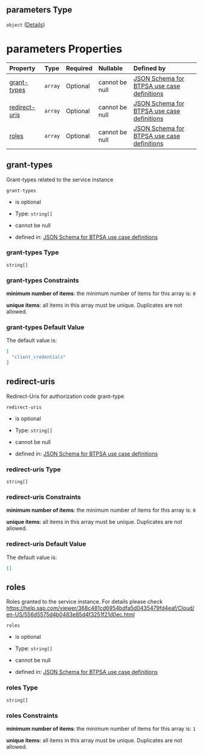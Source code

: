 ## parameters Type

`object` ([Details](btpsa-usecase-properties-services-items-allof-1-then-allof-56-then-allof-0-then-properties-parameters.md))

# parameters Properties

| Property                        | Type    | Required | Nullable       | Defined by                                                                                                                                                                                                                                                                                                    |
| :------------------------------ | :------ | :------- | :------------- | :------------------------------------------------------------------------------------------------------------------------------------------------------------------------------------------------------------------------------------------------------------------------------------------------------------ |
| [grant-types](#grant-types)     | `array` | Optional | cannot be null | [JSON Schema for BTPSA use case definitions](btpsa-usecase-properties-services-items-allof-1-then-allof-56-then-allof-0-then-properties-parameters-properties-grant-types.md "undefined#/properties/services/items/allOf/1/then/allOf/56/then/allOf/0/then/properties/parameters/properties/grant-types")     |
| [redirect-uris](#redirect-uris) | `array` | Optional | cannot be null | [JSON Schema for BTPSA use case definitions](btpsa-usecase-properties-services-items-allof-1-then-allof-56-then-allof-0-then-properties-parameters-properties-redirect-uris.md "undefined#/properties/services/items/allOf/1/then/allOf/56/then/allOf/0/then/properties/parameters/properties/redirect-uris") |
| [roles](#roles)                 | `array` | Optional | cannot be null | [JSON Schema for BTPSA use case definitions](btpsa-usecase-properties-services-items-allof-1-then-allof-56-then-allof-0-then-properties-parameters-properties-roles.md "undefined#/properties/services/items/allOf/1/then/allOf/56/then/allOf/0/then/properties/parameters/properties/roles")                 |

## grant-types

Grant-types related to the service instance

`grant-types`

*   is optional

*   Type: `string[]`

*   cannot be null

*   defined in: [JSON Schema for BTPSA use case definitions](btpsa-usecase-properties-services-items-allof-1-then-allof-56-then-allof-0-then-properties-parameters-properties-grant-types.md "undefined#/properties/services/items/allOf/1/then/allOf/56/then/allOf/0/then/properties/parameters/properties/grant-types")

### grant-types Type

`string[]`

### grant-types Constraints

**minimum number of items**: the minimum number of items for this array is: `0`

**unique items**: all items in this array must be unique. Duplicates are not allowed.

### grant-types Default Value

The default value is:

```json
[
  "client_credentials"
]
```

## redirect-uris

Redirect-Uris for authorization code grant-type

`redirect-uris`

*   is optional

*   Type: `string[]`

*   cannot be null

*   defined in: [JSON Schema for BTPSA use case definitions](btpsa-usecase-properties-services-items-allof-1-then-allof-56-then-allof-0-then-properties-parameters-properties-redirect-uris.md "undefined#/properties/services/items/allOf/1/then/allOf/56/then/allOf/0/then/properties/parameters/properties/redirect-uris")

### redirect-uris Type

`string[]`

### redirect-uris Constraints

**minimum number of items**: the minimum number of items for this array is: `0`

**unique items**: all items in this array must be unique. Duplicates are not allowed.

### redirect-uris Default Value

The default value is:

```json
[]
```

## roles

Roles granted to the service instance. For details please check <https://help.sap.com/viewer/368c481cd6954bdfa5d0435479fd4eaf/Cloud/en-US/556d5575d4b0483e85d4f3251f21d0ec.html>

`roles`

*   is optional

*   Type: `string[]`

*   cannot be null

*   defined in: [JSON Schema for BTPSA use case definitions](btpsa-usecase-properties-services-items-allof-1-then-allof-56-then-allof-0-then-properties-parameters-properties-roles.md "undefined#/properties/services/items/allOf/1/then/allOf/56/then/allOf/0/then/properties/parameters/properties/roles")

### roles Type

`string[]`

### roles Constraints

**minimum number of items**: the minimum number of items for this array is: `1`

**unique items**: all items in this array must be unique. Duplicates are not allowed.
